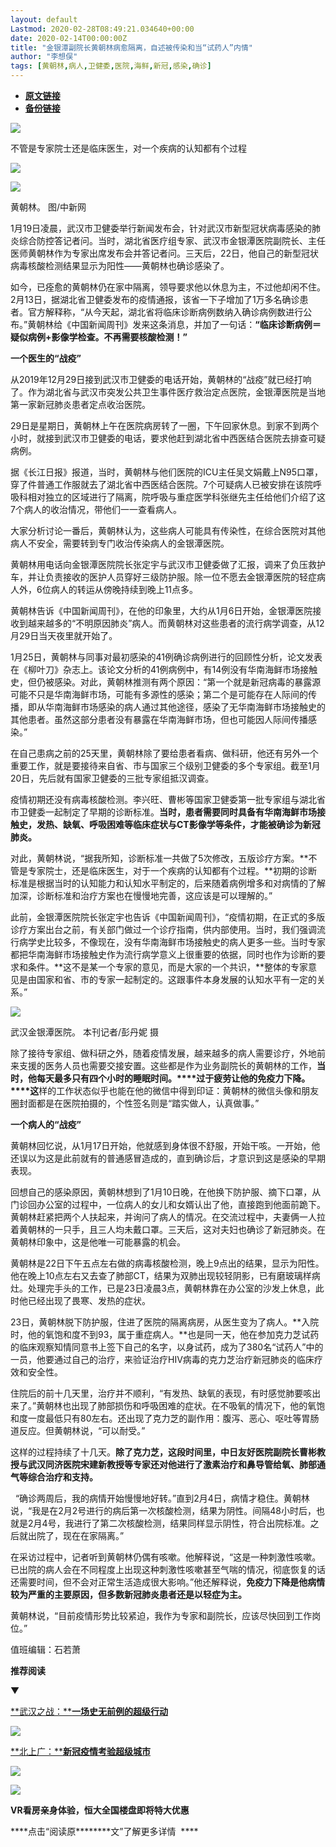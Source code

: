 ```yaml
---
layout: default
Lastmod: 2020-02-28T08:49:21.034640+00:00
date: 2020-02-14T00:00:00Z
title: "金银潭副院长黄朝林病愈隔离，自述被传染和当“试药人”内情"
author: "李想俣"
tags: [黄朝林,病人,卫健委,医院,海鲜,新冠,感染,确诊]
---
```


* [**原文链接**](http://mp.weixin.qq.com/s?__biz=MjM5MDU1Mzg3Mw==&mid=2651250348&idx=1&sn=4ba362c35d94d5d422b5a7cf162c187a&chksm=bdb17cd28ac6f5c4105e759e3076771c8f0c8a09f9caa9941c94e5ccb22f7d5260283d700c2e#rd)
* [**备份链接**](http://archive.is/e7wrB)


  

![](/images/post/f41406ec9ad46136ba4493dadf70b2d1.jpg)

不管是专家院士还是临床医生，对一个疾病的认知都有个过程

![](/images/post/5068c0a7c0924f3c134f3186e9e4ae73.jpg)

![](/images/post/e160ea27de6e8d78bea36bc0b049b232.jpg)

黄朝林。 图/中新网

1月19日凌晨，武汉市卫健委举行新闻发布会，针对武汉市新型冠状病毒感染的肺炎综合防控答记者问。当时，湖北省医疗组专家、武汉市金银潭医院副院长、主任医师黄朝林作为专家出席发布会并答记者问。三天后，22日，他自己的新型冠状病毒核酸检测结果显示为阳性——黄朝林也确诊感染了。

如今，已痊愈的黄朝林仍在家中隔离，领导要求他以休息为主，不过他却闲不住。2月13日，据湖北省卫健委发布的疫情通报，该省一下子增加了1万多名确诊患者。官方解释称，“从今天起，湖北省将临床诊断病例数纳入确诊病例数进行公布。”黄朝林给《中国新闻周刊》发来这条消息，并加了一句话：**“临床诊断病例＝疑似病例+影像学检查。****不再需要核酸检测！****”**

**一个医生的“战疫”**

从2019年12月29日接到武汉市卫健委的电话开始，黄朝林的“战疫”就已经打响了。作为湖北省与武汉市突发公共卫生事件医疗救治定点医院，金银潭医院是当地第一家新冠肺炎患者定点收治医院。

29日是星期日，黄朝林上午在医院病房转了一圈，下午回家休息。到家不到两个小时，就接到武汉市卫健委的电话，要求他赶到湖北省中西医结合医院去排查可疑病例。

据《长江日报》报道，当时，黄朝林与他们医院的ICU主任吴文娟戴上N95口罩，穿了件普通工作服就去了湖北省中西医结合医院。7个可疑病人已被安排在该院呼吸科相对独立的区域进行了隔离，院呼吸与重症医学科张继先主任给他们介绍了这7个病人的收治情况，带他们一一查看病人。

大家分析讨论一番后，黄朝林认为，这些病人可能具有传染性，在综合医院对其他病人不安全，需要转到专门收治传染病人的金银潭医院。

黄朝林用电话向金银潭医院院长张定宇与武汉市卫健委做了汇报，调来了负压救护车，并让负责接收的医护人员穿好三级防护服。除一位不愿去金银潭医院的轻症病人外，6位病人的转运从傍晚持续到晚上11点多。

黄朝林告诉《中国新闻周刊》，在他的印象里，大约从1月6日开始，金银潭医院接收到越来越多的“不明原因肺炎”病人。而黄朝林对这些患者的流行病学调查，从12月29日当天夜里就开始了。

1月25日，黄朝林与同事对最初感染的41例确诊病例进行的回顾性分析，论文发表在《柳叶刀》杂志上。该论文分析的41例病例中，有14例没有华南海鲜市场接触史，但仍被感染。对此，黄朝林推测有两个原因：“第一个就是新冠病毒的暴露源可能不只是华南海鲜市场，可能有多源性的感染；第二个是可能存在人际间的传播，即从华南海鲜市场感染的病人通过其他途径，感染了无华南海鲜市场接触史的其他患者。虽然这部分患者没有暴露在华南海鲜市场，但也可能因人际间传播感染。”

在自己患病之前的25天里，黄朝林除了要给患者看病、做科研，他还有另外一个重要工作，就是要接待来自省、市与国家三个级别卫健委的多个专家组。截至1月20日，先后就有国家卫健委的三批专家组抵汉调查。

疫情初期还没有病毒核酸检测。李兴旺、曹彬等国家卫健委第一批专家组与湖北省市卫健委一起制定了早期的诊断标准。**当时，患者需要同时具备有华南海鲜市场接触史，发热、缺氧、呼吸困难等临床症状与CT影像学等条件，才能被确诊为新冠肺炎。**

对此，黄朝林说，“据我所知，诊断标准一共做了5次修改，五版诊疗方案。**不管是专家院士，还是临床医生，对于一个疾病的认知都有个过程。**初期的诊断标准是根据当时的认知能力和认知水平制定的，后来随着病例增多和对病情的了解加深，诊断标准和治疗方案也在慢慢地完善，这应该是可以理解的。”

此前，金银潭医院院长张定宇也告诉《中国新闻周刊》，“疫情初期，在正式的多版诊疗方案出台之前，有关部门做过一个诊疗指南，供内部使用。当时，我们强调流行病学史比较多，不像现在，没有华南海鲜市场接触史的病人更多一些。当时专家都把华南海鲜市场接触史作为流行病学意义上很重要的依据，同时也作为诊断的要求和条件。**这不是某一个专家的意见，而是大家的一个共识，**整体的专家意见是由国家和省、市的专家一起制定的。这跟事件本身发展的认知水平有一定的关系。”

![](/images/post/f2b89372d53990e55f7c20d40960e983.jpg)

武汉金银潭医院。 本刊记者/彭丹妮 摄

除了接待专家组、做科研之外，随着疫情发展，越来越多的病人需要诊疗，外地前来支援的医务人员也需要交接安置。这些都是作为业务副院长的黄朝林的工作，**当时，他每天最多只有四个小时的睡眠时间。****过于疲劳让他的免疫力下降。****这**样的工作状态似乎也能在他的微信中得到印证：黄朝林的微信头像和朋友圈封面都是在医院拍摄的，个性签名则是“踏实做人，认真做事。”

**一个病人的“战疫”**

黄朝林回忆说，从1月17日开始，他就感到身体很不舒服，开始干咳。一开始，他还误以为这是此前就有的普通感冒造成的，直到确诊后，才意识到这是感染的早期表现。

回想自己的感染原因，黄朝林想到了1月10日晚，在他换下防护服、摘下口罩，从门诊回办公室的过程中，一位病人的女儿和女婿认出了他，直接跑到他面前跪下。黄朝林赶紧把两个人扶起来，并询问了病人的情况。在交流过程中，夫妻俩一人拉着黄朝林的一只手，且三人均未戴口罩。三天后，这对夫妇也确诊了新冠肺炎。在黄朝林印象中，这是他唯一可能暴露的机会。

黄朝林是22日下午五点左右做的病毒核酸检测，晚上9点出的结果，显示为阳性。他在晚上10点左右又去查了肺部CT，结果为双肺出现较轻阴影，已有磨玻璃样病灶。处理完手头的工作，已是23日凌晨3点，黄朝林靠在办公室的沙发上休息，此时他已经出现了畏寒、发热的症状。

23日，黄朝林脱下防护服，住进了医院的隔离病房，从医生变为了病人。**入院时，他的氧饱和度不到93，属于重症病人。**也是同一天，他在参加克力芝试药的临床观察知情同意书上签下自己的名字，以身试药，成为了380名“试药人”中的一员，他要通过自己的治疗，来验证治疗HIV病毒的克力芝治疗新冠肺炎的临床疗效和安全性。

住院后的前十几天里，治疗并不顺利，“有发热、缺氧的表现，有时感觉肺要咳出来了。”黄朝林也出现了肺部损伤和呼吸困难的症状。在不吸氧的情况下，他的氧饱和度一度最低只有80左右。还出现了克力芝的副作用：腹泻、恶心、呕吐等胃肠道反应。但黄朝林说，“可以耐受。”

这样的过程持续了十几天。**除了克力芝，这段时间里，中日友好医院副院长曹彬教授与武汉同济医院宋建新教授等专家还对他进行了激素治疗和鼻导管给氧、肺部通气等综合治疗和支持。**

  “确诊两周后，我的病情开始慢慢地好转。”直到2月4日，病情才稳住。黄朝林说，“我是在2月2号进行的病后第一次核酸检测，结果为阴性。间隔48小时后，也就是2月4号，我进行了第二次核酸检测，结果同样显示阴性，符合出院标准。之后就出院了，现在在家隔离。”

在采访过程中，记者听到黄朝林仍偶有咳嗽。他解释说，“这是一种刺激性咳嗽。已出院的病人会在不同程度上出现这种刺激性咳嗽甚至气喘的情况，彻底恢复的话还需要时间，但不会对正常生活造成很大影响。”他还解释说，**免疫力下降是他病情较为严重的主要原因，但多数新冠肺炎患者还是以轻症为主。**

黄朝林说，“目前疫情形势比较紧迫，我作为专家和副院长，应该尽快回到工作岗位。”

值班编辑：石若萧

**推荐阅读**

▼

[**武汉之战：****一场史无前例的超级行动**](http://mp.weixin.qq.com/s?__biz=MjM5MDU1Mzg3Mw==&mid=2651250274&idx=1&sn=0bb98f60c4a720d5cbdb3619b691b94e&chksm=bdb17c1c8ac6f50abf94083f3f7786710b56bf4060290502fc494ee2206c79bdc1f7312f170b&scene=21#wechat_redirect)

[![](/images/post/314613e9e91bb6343cafda5930ad7b20.jpg)](http://mp.weixin.qq.com/s?__biz=MjM5MDU1Mzg3Mw==&mid=2651250274&idx=1&sn=0bb98f60c4a720d5cbdb3619b691b94e&chksm=bdb17c1c8ac6f50abf94083f3f7786710b56bf4060290502fc494ee2206c79bdc1f7312f170b&scene=21#wechat_redirect)

[**北上广：****新冠疫情考验超级城市**](http://mp.weixin.qq.com/s?__biz=MjM5MDU1Mzg3Mw==&mid=2651250333&idx=1&sn=0f7f22f2f22fa268ac35b391b2e7ba41&chksm=bdb17ce38ac6f5f5234f6b1fead7db6b6402f74cfd115ac25e5eca6199699f526a8ac61b09ca&scene=21#wechat_redirect)  

[![](/images/post/a7b2bddefbe04fc9a836d0a25782d0b2.jpg)](http://mp.weixin.qq.com/s?__biz=MjM5MDU1Mzg3Mw==&mid=2651250333&idx=1&sn=0f7f22f2f22fa268ac35b391b2e7ba41&chksm=bdb17ce38ac6f5f5234f6b1fead7db6b6402f74cfd115ac25e5eca6199699f526a8ac61b09ca&scene=21#wechat_redirect)

![](/images/post/bb488f4264bb86496374a538c23b73b7.jpg)

****VR看房亲身体验，恒大全国楼盘即将特大优惠****

****点击“阅读原********文”了解更多详情  ****

